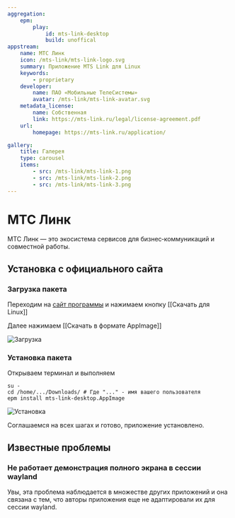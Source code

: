 ```yaml
---
aggregation:
    epm:
        play:
            id: mts-link-desktop
            build: unoffical
appstream:
    name: МТС Линк
    icon: /mts-link/mts-link-logo.svg
    summary: Приложение MTS Link для Linux
    keywords: 
        - proprietary
    developer: 
        name: ПАО «Мобильные ТелеСистемы»
        avatar: /mts-link/mts-link-avatar.svg
    metadata_license: 
        name: Собственная
        link: https://mts-link.ru/legal/license-agreement.pdf
    url: 
        homepage: https://mts-link.ru/application/

gallery: 
    title: Галерея
    type: carousel
    items: 
        - src: /mts-link/mts-link-1.png
        - src: /mts-link/mts-link-2.png
        - src: /mts-link/mts-link-3.png
---
```


# МТС Линк

МТС Линк — это экосистема сервисов для бизнес‑коммуникаций и совместной работы. 

<AGWGallery />

<!--@include: @apps/_parts/install/content-epm-play.md-->

## Установка с официального сайта

### Загрузка пакета

Переходим на [сайт программы](https://mts-link.ru/application/) и нажимаем кнопку [[Скачать для Linux]]

Далее нажимаем [[Скачать в формате AppImage]]

![Загрузка](/mts-link/mts-link-download.gif)

### Установка пакета

Открываем терминал и выполняем

```shell
su -
cd /home/.../Downloads/ # Где "..." - имя вашего пользователя
epm install mts-link-desktop.AppImage
```

![Установка](/mts-link/mts-link-install.gif)

Соглашаемся на всех шагах и готово, приложение установлено.

## Известные проблемы

### Не работает демонстрация полного экрана в сессии wayland

Увы, эта проблема наблюдается в множестве других приложений и она связана с тем, что авторы приложения еще не адаптировали их для сессии wayland.
